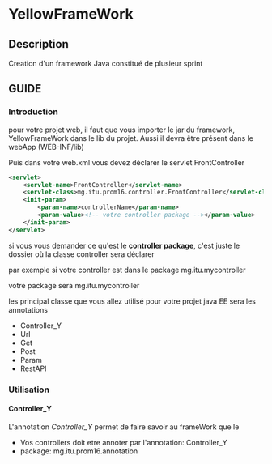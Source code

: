 # YellowFrameWork

## Description

Creation d'un framework Java constitué de plusieur sprint

## GUIDE

### Introduction

pour votre projet web, il faut que vous importer le jar du framework, YellowFrameWork dans le lib du projet. Aussi il devra être présent dans le webApp (WEB-INF/lib)

Puis dans votre web.xml vous devez déclarer le servlet FrontController

```xml
<servlet>
    <servlet-name>FrontController</servlet-name>
    <servlet-class>mg.itu.prom16.controller.FrontController</servlet-class>
    <init-param>
        <param-name>controllerName</param-name>
        <param-value><!-- votre controller package --></param-value>
    </init-param>
</servlet>
```
si vous vous demander ce qu'est le **controller package**, c'est juste le dossier où la classe controller sera déclarer

par exemple si votre controller est dans le package mg.itu.mycontroller

votre package sera mg.itu.mycontroller

les principal classe que vous allez utilisé pour votre projet java EE sera les annotations

- Controller_Y
- Url
- Get
- Post
- Param
- RestAPI

### Utilisation

#### Controller_Y

L'annotation *Controller_Y* permet de faire savoir au frameWork que le 

- Vos controllers doit etre annoter par l'annotation:
        Controller_Y
- package: mg.itu.prom16.annotation

